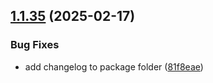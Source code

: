 ## [1.1.35](https://github.com/Unity-UPM-Packages/Test/compare/v1.1.34...v1.1.35) (2025-02-17)


### Bug Fixes

* add changelog to package folder ([81f8eae](https://github.com/Unity-UPM-Packages/Test/commit/81f8eaeace91f9ed42081f820dfff6ead723f0ac))
